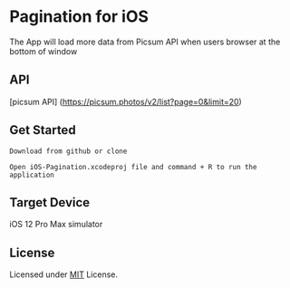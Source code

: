 # Pagination for iOS

The App will load more data from Picsum API when users browser at the bottom of window

## API

[picsum API] (https://picsum.photos/v2/list?page=0&limit=20)

## Get Started

```
Download from github or clone
```
```
Open iOS-Pagination.xcodeproj file and command + R to run the application 
```

## Target Device

iOS 12 Pro Max simulator

## License

Licensed under [MIT](https://github.com/cangir/mobile-flashcards/blob/master/LICENSE) License.

